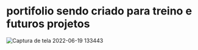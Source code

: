 #  portifolio sendo criado para treino e futuros projetos
![Captura de tela 2022-06-19 133443](https://user-images.githubusercontent.com/100743701/174491244-160626f5-2514-48e3-a38f-496e44f4d7fc.png)


